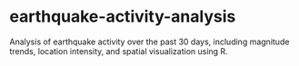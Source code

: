 # earthquake-activity-analysis
Analysis of earthquake activity over the past 30 days, including magnitude trends, location intensity, and spatial visualization using R.
